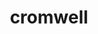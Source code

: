 ---
title: "cromwell"
layout: cache
categories: [package, develop-2024-12-15]
meta: {"versions": ["85"], "compilers": ["gcc@=7.3.1"], "oss": ["amzn2"], "platforms": ["linux"], "targets": ["aarch64", "neoverse_n1", "x86_64_v3"], "stacks": ["aws-isc", "aws-isc-aarch64", "root"], "num_specs": 3, "num_specs_by_stack": {"aws-isc-aarch64": 2, "root": 3, "aws-isc": 1}}
spec_details: [{"hash": "2wbzuaperri6kc7xfhpisdl3q6gqmqrx", "compiler": "gcc@=7.3.1", "versions": ["85"], "os": "amzn2", "platform": "linux", "target": "aarch64", "variants": ["build_system=generic"], "stacks": ["aws-isc-aarch64", "root"], "size": "-", "tarball": "https://binaries.spack.io/develop-2024-12-15/build_cache/linux-amzn2-aarch64/gcc-7.3.1/cromwell-85/linux-amzn2-aarch64-gcc-7.3.1-cromwell-85-2wbzuaperri6kc7xfhpisdl3q6gqmqrx.spack"}, {"hash": "tni7kgspbsewspuyx6ogbixzsiufckjv", "compiler": "gcc@=7.3.1", "versions": ["85"], "os": "amzn2", "platform": "linux", "target": "neoverse_n1", "variants": ["build_system=generic"], "stacks": ["aws-isc-aarch64", "root"], "size": "-", "tarball": "https://binaries.spack.io/develop-2024-12-15/build_cache/linux-amzn2-neoverse_n1/gcc-7.3.1/cromwell-85/linux-amzn2-neoverse_n1-gcc-7.3.1-cromwell-85-tni7kgspbsewspuyx6ogbixzsiufckjv.spack"}, {"hash": "z7zikwgc5hd7dog5xcv2lp6psllcnjsg", "compiler": "gcc@=7.3.1", "versions": ["85"], "os": "amzn2", "platform": "linux", "target": "x86_64_v3", "variants": ["build_system=generic"], "stacks": ["root", "aws-isc"], "size": "-", "tarball": "https://binaries.spack.io/develop-2024-12-15/build_cache/linux-amzn2-x86_64_v3/gcc-7.3.1/cromwell-85/linux-amzn2-x86_64_v3-gcc-7.3.1-cromwell-85-z7zikwgc5hd7dog5xcv2lp6psllcnjsg.spack"}]
---